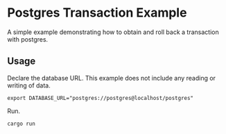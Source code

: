 # Postgres Transaction Example

A simple example demonstrating how to obtain and roll back a transaction with postgres.

## Usage

Declare the database URL. This example does not include any reading or writing of data.

```
export DATABASE_URL="postgres://postgres@localhost/postgres"
```

Run.

```
cargo run
```

